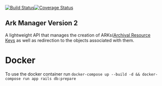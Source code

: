 [![Build Status](https://travis-ci.org/boston-library/ark-manager.svg?branch=master)](https://travis-ci.org/boston-library/ark-manager)[![Coverage Status](https://coveralls.io/repos/github/boston-library/ark-manager/badge.svg?branch=master)](https://coveralls.io/github/boston-library/ark-manager?branch=master)

## Ark Manager Version 2

A lightweight API that manages the creation of ARKs([Archival Resource Keys](https://en.wikipedia.org/wiki/Archival_Resource_Key) as well as redirection to the objects associated with them.

# Docker

To use the docker container run `docker-compose up --build -d && docker-compose run app rails db:prepare`
